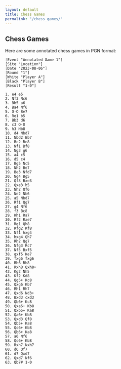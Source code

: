 ```yaml
---
layout: default
title: Chess Games
permalink: "/chess_games/"
---
```


## Chess Games

Here are some annotated chess games in PGN format:

```pgn
[Event "Annotated Game 1"]
[Site "Location"]
[Date "2023-08-06"]
[Round "1"]
[White "Player A"]
[Black "Player B"]
[Result "1-0"]

1. e4 e5
2. Nf3 Nc6
3. Bb5 a6
4. Ba4 Nf6
5. O-O Be7
6. Re1 b5
7. Bb3 d6
8. c3 O-O
9. h3 Nb8
10. d4 Nbd7
11. Nbd2 Bb7
12. Bc2 Re8
13. Nf1 Bf8
14. Ng3 g6
15. a4 c5
16. d5 c4
17. Bg5 Nc5
18. Nh2 Be7
19. Be3 Nfd7
20. Ng4 Bg5
21. Qf3 Bxe3
22. Qxe3 h5
23. Nh2 Qf6
24. Ne2 Nb6
25. a5 Nbd7
26. Rf1 Qg7
27. g4 Nf6
28. f3 Bc8
29. Kh1 Ra7
30. Rf2 Rae7
31. Rg1 Qh8
32. Rfg2 Kf8
33. Nf1 hxg4
34. hxg4 Qh7
35. Rh2 Qg7
36. Nfg3 Rc7
37. Nf5 Bxf5
38. gxf5 Ke7
39. fxg6 fxg6
40. Rh6 Rh8
41. Rxh8 Qxh8+
42. Kg2 Nh5
43. Kf2 Kd8
44. Qg5+ Kc8
45. Qxg6 Kb7
46. Rh1 Rh7
47. Qxd6 Nd3+
48. Bxd3 cxd3
49. Qb6+ Kc8
50. Qxa6+ Kb8
51. Qxb5+ Ka8
52. Qa6+ Kb8
53. Qxd3 Qf8
54. Qb5+ Ka8
55. Qc6+ Kb8
56. Qb6+ Ka8
57. a6 Nf6
58. Qc6+ Kb8
59. Rxh7 Nxh7
60. d6 Qf7
61. d7 Qxd7
62. Qxd7 Nf6
63. Qb7# 1-0
```

<script src="https://cdnjs.cloudflare.com/ajax/libs/chessboard.js/1.0.0/chessboard.min.js"></script>
<script src="https://cdnjs.cloudflare.com/ajax/libs/chess.js/1.0.0/chess.min.js"></script>
<script>
document.addEventListener("DOMContentLoaded", function () {
  const pgnElement = document.querySelector("pre>code");
  const pgnText = pgnElement.textContent;
  const game = new Chess();
  const gameMoves = pgnText.split("\n").filter(Boolean);

  for (const move of gameMoves) {
    game.move(move);
  }

  const board = Chessboard("board", {
    position: game.fen(),
    orientation: "white",
  });
});
</script>
